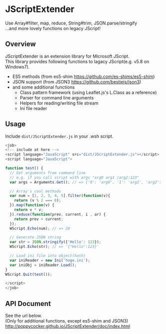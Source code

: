 JScriptExtender
===========

Use Array#filter, map, reduce, String#trim, JSON.parse/stringify  
...and more lovely functions on legacy JScript!

## Overview

JScriptExtender is an extension library for Microsoft JScript.  
This library provides following functions to lagacy JScript(e.g. v5.8 on Windows7).  
* ES5 methods (from es5-shim https://github.com/es-shims/es5-shim)
* JSON support (from JSON3 https://github.com/bestiejs/json3)
* and some additional functions
  * Class pattern framework (using Leaflet.js's L.Class as a reference)
  * Parser for command line arguments
  * Helpers for reading/writing file stream
  * Ini file reader

## Usage
Include `dist/JScriptExtender.js` in your .wsh script.
```JavaScript
<job>
<!-- include at here -->
<script language="JavaScript" src="dist/JScriptExtender.js"></script>
<script language="JavaScript">

function test() {
  // Get arguments from command line
  // e.g. if you call script with args "arg0 arg1 /arg2:123"
  var args = Arguments.Get(); // => {'0': 'arg0', '1': 'arg1', 'arg2': '123'}

  // Array's cool methods
  var num = [1, 2, 3, 4, 5].filter(function(v){
    return (v % 2 === 0);
  }).map(function(v) {
    return v * v;
  }).reduce(function(prev, current, i , ar) {
    return prev + current;
  });
  WScript.Echo(num); // => 20

  // Generate JSON string
  var str = JSON.stringify({'Hello': 123});
  WScript.Echo(str); // => '{"Hello":123}'

  // Load ini file into object(hash)
  var iniReader = new Ini('hoge.ini');
  var iniObj = iniReader.Load();
}
WScript.Quit(test());

</script>
</job>
```

## API Document

See the url below.  
(Only for additional functions, except es5-shim and JSON3)  
http://poppycocker.github.io/JScriptExtender/doc/index.html
